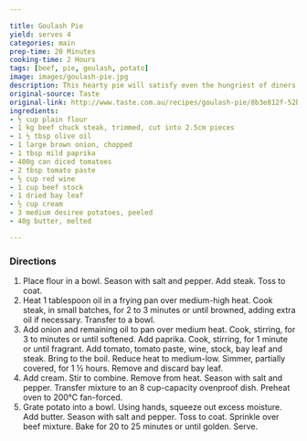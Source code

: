 ```yaml
---

title: Goulash Pie
yield: serves 4
categories: main
prep-time: 20 Minutes
cooking-time: 2 Hours
tags: [beef, pie, goulash, potato]
image: images/goulash-pie.jpg
description: This hearty pie will satisfy even the hungriest of diners.
original-source: Taste
original-link: http://www.taste.com.au/recipes/goulash-pie/8b3e812f-52b5-4f7d-a7bd-716be438c3ab
ingredients:
- ½ cup plain flour
- 1 kg beef chuck steak, trimmed, cut into 2.5cm pieces
- 1 ½ tbsp olive oil
- 1 large brown onion, chopped
- 1 tbsp mild paprika
- 400g can diced tomatoes
- 2 tbsp tomato paste
- ½ cup red wine
- 1 cup beef stock
- 1 dried bay leaf
- ½ cup cream
- 3 medium desiree potatoes, peeled
- 40g butter, melted

---
```


### Directions

1. Place flour in a bowl. Season with salt and pepper. Add steak. Toss to coat.
2. Heat 1 tablespoon oil in a frying pan over medium-high heat. Cook steak, in small batches, for 2 to 3 minutes or until browned, adding extra oil if necessary. Transfer to a bowl.
3. Add onion and remaining oil to pan over medium heat. Cook, stirring, for 3 to minutes or until softened. Add paprika. Cook, stirring, for 1 minute or until fragrant. Add tomato, tomato paste, wine, stock, bay leaf and steak. Bring to the boil. Reduce heat to medium-low. Simmer, partially covered, for 1 ½ hours. Remove and discard bay leaf.
4. Add cream. Stir to combine. Remove from heat. Season with salt and pepper. Transfer mixture to an 8 cup-capacity ovenproof dish. Preheat oven to 200°C fan-forced.
5. Grate potato into a bowl. Using hands, squeeze out excess moisture. Add butter. Season with salt and pepper. Toss to coat. Sprinkle over beef mixture. Bake for 20 to 25 minutes or until golden. Serve.
